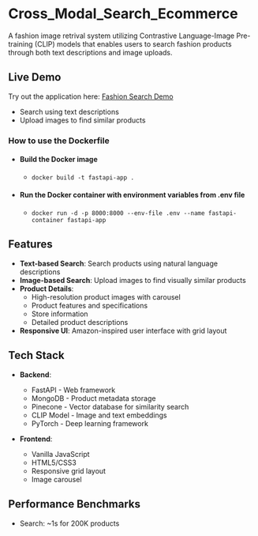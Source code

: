 # Cross_Modal_Search_Ecommerce
A fashion image retrival system utilizing Contrastive Language-Image Pre-training (CLIP) models that enables users to search fashion products through both text descriptions and image uploads.

## Live Demo
Try out the application here: [Fashion Search Demo](https://text-and-visual-search-amazon.onrender.com/)
- Search using text descriptions
- Upload images to find similar products

### How to use the Dockerfile
- #### Build the Docker image
  - ```docker build -t fastapi-app .```

- #### Run the Docker container with environment variables from .env file
  - ```docker run -d -p 8000:8000 --env-file .env --name fastapi-container fastapi-app```

## Features

- **Text-based Search**: Search products using natural language descriptions
- **Image-based Search**: Upload images to find visually similar products
- **Product Details**: 
  - High-resolution product images with carousel
  - Product features and specifications
  - Store information
  - Detailed product descriptions
- **Responsive UI**: Amazon-inspired user interface with grid layout

## Tech Stack

- **Backend**:
  - FastAPI - Web framework
  - MongoDB - Product metadata storage
  - Pinecone - Vector database for similarity search
  - CLIP Model - Image and text embeddings
  - PyTorch - Deep learning framework

- **Frontend**:
  - Vanilla JavaScript
  - HTML5/CSS3
  - Responsive grid layout
  - Image carousel

## Performance Benchmarks
- Search: ~1s for 200K products




